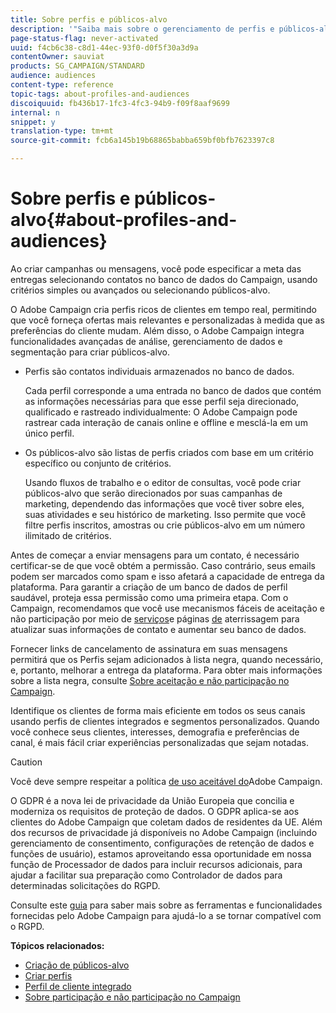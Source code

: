 ```yaml
---
title: Sobre perfis e públicos-alvo
description: '"Saiba mais sobre o gerenciamento de perfis e públicos-alvo no Adobe Campaign: definir populações direcionadas, selecionar públicos-alvo, filtrar destinatários, coletar dados e atualizar perfis."'
page-status-flag: never-activated
uuid: f4cb6c38-c8d1-44ec-93f0-d0f5f30a3d9a
contentOwner: sauviat
products: SG_CAMPAIGN/STANDARD
audience: audiences
content-type: reference
topic-tags: about-profiles-and-audiences
discoiquuid: fb436b17-1fc3-4fc3-94b9-f09f8aaf9699
internal: n
snippet: y
translation-type: tm+mt
source-git-commit: fcb6a145b19b68865babba659bf0bfb7623397c8

---
```



# Sobre perfis e públicos-alvo{#about-profiles-and-audiences}

Ao criar campanhas ou mensagens, você pode especificar a meta das entregas selecionando contatos no banco de dados do Campaign, usando critérios simples ou avançados ou selecionando públicos-alvo.

O Adobe Campaign cria perfis ricos de clientes em tempo real, permitindo que você forneça ofertas mais relevantes e personalizadas à medida que as preferências do cliente mudam. Além disso, o Adobe Campaign integra funcionalidades avançadas de análise, gerenciamento de dados e segmentação para criar públicos-alvo.

* Perfis são contatos individuais armazenados no banco de dados.

   Cada perfil corresponde a uma entrada no banco de dados que contém as informações necessárias para que esse perfil seja direcionado, qualificado e rastreado individualmente: O Adobe Campaign pode rastrear cada interação de canais online e offline e mesclá-la em um único perfil.

* Os públicos-alvo são listas de perfis criados com base em um critério específico ou conjunto de critérios.

   Usando fluxos de trabalho e o editor de consultas, você pode criar públicos-alvo que serão direcionados por suas campanhas de marketing, dependendo das informações que você tiver sobre eles, suas atividades e seu histórico de marketing. Isso permite que você filtre perfis inscritos, amostras ou crie públicos-alvo em um número ilimitado de critérios.

Antes de começar a enviar mensagens para um contato, é necessário certificar-se de que você obtém a permissão. Caso contrário, seus emails podem ser marcados como spam e isso afetará a capacidade de entrega da plataforma. Para garantir a criação de um banco de dados de perfil saudável, proteja essa permissão como uma primeira etapa. Com o Campaign, recomendamos que você use mecanismos fáceis de aceitação e não participação por meio de [serviços](../../audiences/using/creating-a-service.md)e páginas [de](../../channels/using/getting-started-with-landing-pages.md) aterrissagem para atualizar suas informações de contato e aumentar seu banco de dados.

Fornecer links de cancelamento de assinatura em suas mensagens permitirá que os Perfis sejam adicionados à lista negra, quando necessário, e, portanto, melhorar a entrega da plataforma. Para obter mais informações sobre a lista negra, consulte [Sobre aceitação e não participação no Campaign](../../audiences/using/about-opt-in-and-opt-out-in-campaign.md).

Identifique os clientes de forma mais eficiente em todos os seus canais usando perfis de clientes integrados e segmentos personalizados. Quando você conhece seus clientes, interesses, demografia e preferências de canal, é mais fácil criar experiências personalizadas que sejam notadas.

>[!CAUTION]
>
>Você deve sempre respeitar a política [de uso aceitável do](https://www.adobe.com/legal/terms/aup.html)Adobe Campaign.

O GDPR é a nova lei de privacidade da União Europeia que concilia e moderniza os requisitos de proteção de dados. O GDPR aplica-se aos clientes do Adobe Campaign que coletam dados de residentes da UE. Além dos recursos de privacidade já disponíveis no Adobe Campaign (incluindo gerenciamento de consentimento, configurações de retenção de dados e funções de usuário), estamos aproveitando essa oportunidade em nossa função de Processador de dados para incluir recursos adicionais, para ajudar a facilitar sua preparação como Controlador de dados para determinadas solicitações do RGPD.

Consulte este [guia](https://docs.campaign.adobe.com/doc/standard/getting_started/en/ACS_GDPR.html) para saber mais sobre as ferramentas e funcionalidades fornecidas pelo Adobe Campaign para ajudá-lo a se tornar compatível com o RGPD.

**Tópicos relacionados:**

* [Criação de públicos-alvo](../../audiences/using/creating-audiences.md)
* [Criar perfis](../../audiences/using/creating-profiles.md)
* [Perfil de cliente integrado](../../audiences/using/integrated-customer-profile.md)
* [Sobre participação e não participação no Campaign](../../audiences/using/about-opt-in-and-opt-out-in-campaign.md)

